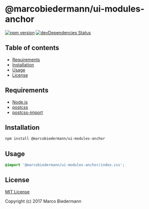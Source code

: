 # @marcobiedermann/ui-modules-anchor

[![npm version](https://badge.fury.io/js/%40marcobiedermann%2Fui-modules-anchor.svg)](https://badge.fury.io/js/%40marcobiedermann%2Fui-modules-anchor)
[![devDependencies Status](https://david-dm.org/marcobiedermann/ui/dev-status.svg?path=packages/ui-modules-anchor)](https://david-dm.org/marcobiedermann/ui?path=packages/ui-modules-anchor&type=dev)

## Table of contents

* [Requirements](#requirements)
* [Installation](#installation)
* [Usage](#usage)
* [License](#license)

## Requirements

* [Node.js](https://nodejs.org)
* [postcss](https://github.com/postcss/postcss)
* [postcss-import](https://github.com/postcss/postcss-import)

## Installation

```sh
npm install @marcobiedermann/ui-modules-anchor
```

## Usage

```css
@import '@marcobiedermann/ui-modules-anchor/index.css';
```

## License

[MIT License](LICENSE)

Copyright (c) 2017 Marco Biedermann
